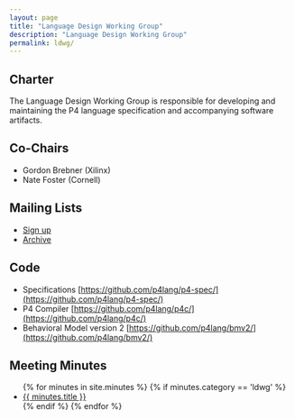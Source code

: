 ```yaml
---
layout: page
title: "Language Design Working Group"
description: "Language Design Working Group"
permalink: ldwg/
---
```


## Charter

The Language Design Working Group is responsible for developing and
maintaining the P4 language specification and accompanying software
artifacts.
    
## Co-Chairs

* Gordon Brebner (Xilinx)
* Nate Foster (Cornell)

## Mailing Lists

* [Sign up](http://lists.p4.org/mailman/listinfo/p4-design_lists.p4.org)
* [Archive](http://lists.p4.org/pipermail/p4-design_lists.p4.org/)

## Code

* Specifications [https://github.com/p4lang/p4-spec/](https://github.com/p4lang/p4-spec/)    
* P4 Compiler [https://github.com/p4lang/p4c/](https://github.com/p4lang/p4c/)
* Behavioral Model version 2 [https://github.com/p4lang/bmv2/](https://github.com/p4lang/bmv2/)
    
## Meeting Minutes
<ul>
{% for minutes in site.minutes %}
{% if minutes.category == 'ldwg' %}
<li>
  <a href="{{ minutes.url | prepend: site.baseurl }}">{{ minutes.title }}</a>
</li>
{% endif %}
{% endfor %}
</ul>

&nbsp;